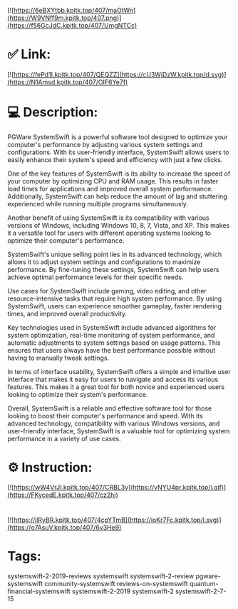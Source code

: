 [![https://6eBXYtbb.kpitk.top/407/maOtWn](https://W9VNff9m.kpitk.top/407.png)](https://f56GcJdC.kpitk.top/407/UmgNTCc)
# ✅ Link:
[![https://fePd1I.kpitk.top/407/QEQZZ](https://cU3WjDzW.kpitk.top/d.svg)](https://N1Amsd.kpitk.top/407/OIF6Ye7f)
# 💻 Description:
PGWare SystemSwift is a powerful software tool designed to optimize your computer's performance by adjusting various system settings and configurations. With its user-friendly interface, SystemSwift allows users to easily enhance their system's speed and efficiency with just a few clicks.

One of the key features of SystemSwift is its ability to increase the speed of your computer by optimizing CPU and RAM usage. This results in faster load times for applications and improved overall system performance. Additionally, SystemSwift can help reduce the amount of lag and stuttering experienced while running multiple programs simultaneously.

Another benefit of using SystemSwift is its compatibility with various versions of Windows, including Windows 10, 8, 7, Vista, and XP. This makes it a versatile tool for users with different operating systems looking to optimize their computer's performance.

SystemSwift's unique selling point lies in its advanced technology, which allows it to adjust system settings and configurations to maximize performance. By fine-tuning these settings, SystemSwift can help users achieve optimal performance levels for their specific needs.

Use cases for SystemSwift include gaming, video editing, and other resource-intensive tasks that require high system performance. By using SystemSwift, users can experience smoother gameplay, faster rendering times, and improved overall productivity.

Key technologies used in SystemSwift include advanced algorithms for system optimization, real-time monitoring of system performance, and automatic adjustments to system settings based on usage patterns. This ensures that users always have the best performance possible without having to manually tweak settings.

In terms of interface usability, SystemSwift offers a simple and intuitive user interface that makes it easy for users to navigate and access its various features. This makes it a great tool for both novice and experienced users looking to optimize their system's performance.

Overall, SystemSwift is a reliable and effective software tool for those looking to boost their computer's performance and speed. With its advanced technology, compatibility with various Windows versions, and user-friendly interface, SystemSwift is a valuable tool for optimizing system performance in a variety of use cases.

# ⚙️ Instruction:
[![https://wW4VrJI.kpitk.top/407/CRBL3y](https://vNYU4pr.kpitk.top/i.gif)](https://FKycedE.kpitk.top/407/cz2hj)
#
[![https://jlRyBR.kpitk.top/407/4cpYTmB](https://ioKr7Fc.kpitk.top/l.svg)](https://o7AsuV.kpitk.top/407/6v3He9)
# Tags:
systemswift-2-2019-reviews systemswift systemswift-2-review pgware-systemswift community-systemswift reviews-on-systemswift quantum-financial-systemswift systemswift-2-2019 systemswift-2 systemswift-2-7-15





